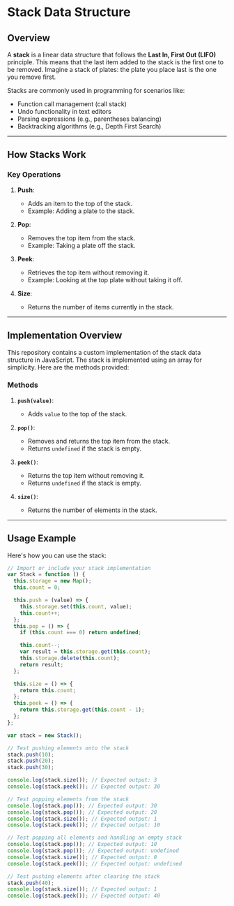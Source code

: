 # Stack Data Structure

## Overview

A **stack** is a linear data structure that follows the **Last In, First Out (LIFO)** principle. This means that the last item added to the stack is the first one to be removed. Imagine a stack of plates: the plate you place last is the one you remove first.

Stacks are commonly used in programming for scenarios like:

- Function call management (call stack)
- Undo functionality in text editors
- Parsing expressions (e.g., parentheses balancing)
- Backtracking algorithms (e.g., Depth First Search)

---

## How Stacks Work

### Key Operations

1. **Push**:

   - Adds an item to the top of the stack.
   - Example: Adding a plate to the stack.

2. **Pop**:

   - Removes the top item from the stack.
   - Example: Taking a plate off the stack.

3. **Peek**:

   - Retrieves the top item without removing it.
   - Example: Looking at the top plate without taking it off.

4. **Size**:
   - Returns the number of items currently in the stack.

---

## Implementation Overview

This repository contains a custom implementation of the stack data structure in JavaScript. The stack is implemented using an array for simplicity. Here are the methods provided:

### Methods

1. **`push(value)`**:

   - Adds `value` to the top of the stack.

2. **`pop()`**:

   - Removes and returns the top item from the stack.
   - Returns `undefined` if the stack is empty.

3. **`peek()`**:

   - Returns the top item without removing it.
   - Returns `undefined` if the stack is empty.

4. **`size()`**:
   - Returns the number of elements in the stack.

---

## Usage Example

Here&apos;s how you can use the stack:

```javascript
// Import or include your stack implementation
var Stack = function () {
  this.storage = new Map();
  this.count = 0;

  this.push = (value) => {
    this.storage.set(this.count, value);
    this.count++;
  };
  this.pop = () => {
    if (this.count === 0) return undefined;

    this.count--;
    var result = this.storage.get(this.count);
    this.storage.delete(this.count);
    return result;
  };

  this.size = () => {
    return this.count;
  };
  this.peek = () => {
    return this.storage.get(this.count - 1);
  };
};

var stack = new Stack();

// Test pushing elements onto the stack
stack.push(10);
stack.push(20);
stack.push(30);

console.log(stack.size()); // Expected output: 3
console.log(stack.peek()); // Expected output: 30

// Test popping elements from the stack
console.log(stack.pop()); // Expected output: 30
console.log(stack.pop()); // Expected output: 20
console.log(stack.size()); // Expected output: 1
console.log(stack.peek()); // Expected output: 10

// Test popping all elements and handling an empty stack
console.log(stack.pop()); // Expected output: 10
console.log(stack.pop()); // Expected output: undefined
console.log(stack.size()); // Expected output: 0
console.log(stack.peek()); // Expected output: undefined

// Test pushing elements after clearing the stack
stack.push(40);
console.log(stack.size()); // Expected output: 1
console.log(stack.peek()); // Expected output: 40
```
